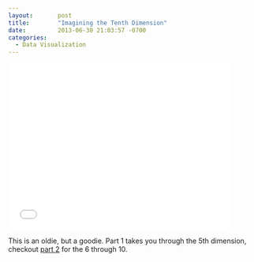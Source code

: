 ```yaml
---
layout:       post
title:        "Imagining the Tenth Dimension"
date:         2013-06-30 21:03:57 -0700
categories:
  - Data Visualization
---
```


<iframe class="embedly-embed" src="//cdn.embedly.com/widgets/media.html?src=https%3A%2F%2Fwww.youtube.com%2Fembed%2FJkxieS-6WuA%3Ffeature%3Doembed&url=https%3A%2F%2Fwww.youtube.com%2Fwatch%3Fv%3DJkxieS-6WuA&image=https%3A%2F%2Fi.ytimg.com%2Fvi%2FJkxieS-6WuA%2Fhqdefault.jpg&key=d815972c91e546edb5d2d02e509f8b1c&type=text%2Fhtml&schema=youtube" width="450" height="338" scrolling="no" frameborder="0" allowfullscreen></iframe>

 This is an oldie, but a goodie. Part 1 takes you through the 5th dimension, checkout   [part 2](http://www.youtube.com/watch?v=ySBaYMESb8o)   for the 6 through 10. 

 
